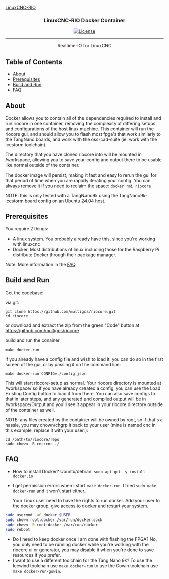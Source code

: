 [LinuxCNC-RIO](https://github.com/multigcs/LinuxCNC-RIO)

<h3 align="center">LinuxCNC-RIO Docker Container</h3>

<div align="center">

  [![License](https://img.shields.io/badge/license-GPL2-blue.svg)](/LICENSE)

</div>

---

<p align="center"> Realtime-IO for LinuxCNC<br></p>

## Table of Contents
- [About](#about)
- [Prerequisites](#prerequisites)
- [Build and Run](#run)
- [FAQ](#faq)

## About <a name = "about"></a>

Docker allows you to contain all of the dependencies required to install and run riocore in one container, removing the complexity of differing setups and configurations of the host linux machine. This container will run the riocore gui, and should allow you to flash most fpga's that work similarly to the TangNano boards, and work with the oss-cad-suite (ie. work with the icestorm toolchain).

The directory that you have cloned riocore into will be mounted in /workspace, allowing you to save your config and output there to be usable like normal outside of the container.

The docker image will persist, making it fast and easy to rerun the gui for that period of time when you are rapidly iterating your config. You can always remove it if you need to reclaim the space:
`docker rmi riocore`

NOTE: this is only tested with a TangNano9k using the TangNano9k-icestorm board config on an Ubuntu 24.04 host.

## Prerequisites <a name = "prerequisites"></a>

You require 2 things:
- A linux system. You probably already have this, since you're working with linuxcnc
- Docker. Most distributions of linux including those for the Raspberry Pi distribute Docker through their package manager.

Note: More information in the [FAQ](#faq).  

## Build and Run <a name = "run"></a>

Get the codebase:

via git:
```
git clone https://github.com/multigcs/riocore.git
cd riocore
```

or download and extract the zip from the green "Code" button at https://github.com/multigcs/riocore

build and run the conainer
``` 
make docker-run
```

if you already have a config file and wish to load it, you can do so in the first screen of the gui, or by passing it on the command line:
```
make docker-run CONFIG=./config.json
```


This will start riocore-setup as normal. Your riocore directory is mounted at /workspace/ so if you have already created a config, you can use the Load Existing Config button to load it from there. You can also save configs to that in later steps, and any generated and compiled output will be in /workspace/Output and you'll see it appear in your riocore directory outside of the container as well.

NOTE: any files created by the container will be owned by root, so if that's a hassle, you may chown/chgrp it back to your user (mine is named cnc in this example, replace it with your user.):
```
cd /path/to/riocore/repo
sudo chown -R cnc:cnc ./
```

## FAQ <a name = "faq"></a>

- How to install Docker?  Ubuntu/debian: `sudo apt-get -y install docker.io`
- I get permission errors when I start `make docker-run`. I tried `sudo make docker-run` and it won't start either.

	Your Linux user need to have the rights to run docker. Add your user to the docker group, give access to docker and restart your system.

```bash
sudo usermod -aG docker $USER
sudo chown root:docker /var/run/docker.sock
sudo chown -R root:docker /var/run/docker
sudo reboot
````
- Do I need to keep docker once I am done with flashing the FPGA?
No, you only need to be running docker while you're working with the riocore ui or generator, you may disable it when you're done to save resources if you prefer.
- I want to use a different toolchain for the Tang Nano 9k? To use the Icewind toolchain use `make docker-run` to use the Gowin toolchain use `make docker-run-gowin`. 
